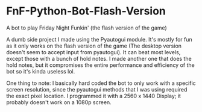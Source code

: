 # FnF-Python-Bot-Flash-Version
A bot to play Friday Night Funkin' (the flash version of the game)

A dumb side project I made using the Pyautogui module. It's mostly for fun as it only works on the flash version of the game (The desktop version doesn't seem to accept input from
pyautogui). It can beat most levels, except those with a bunch of hold notes. I made another one that does the hold notes, but it compromises the entire performance and 
efficiency of the bot so it's kinda useless lol. 

One thing to note:
I basically hard coded the bot to only work with a specific screen resolution, since the pyautogui methods that I was using required the exact pixel location.
I programmed it with a 2560 x 1440 Display; it probably doesn't work on a 1080p screen. 
